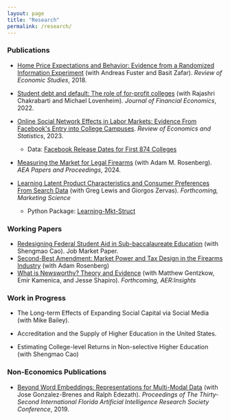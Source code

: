 ```yaml
---
layout: page
title: "Research"
permalink: /research/
---
```


### Publications

- [Home Price Expectations and Behavior: Evidence from a Randomized Information Experiment](https://www.restud.com/paper/home-price-expectations-and-behavior-evidence-from-a-randomized-information-experiment/) (with Andreas Fuster and Basit Zafar). _Review of Economic Studies_, 2018.

- [Student debt and default: The role of for-profit colleges](https://www.sciencedirect.com/science/article/abs/pii/S0304405X21005250) (with Rajashri Chakrabarti and Michael Lovenheim). _Journal of Financial Economics_, 2022.

- [Online Social Network Effects in Labor Markets: Evidence From Facebook's Entry into College Campuses](https://direct.mit.edu/rest/article-abstract/doi/10.1162/rest_a_01354/116979/Online-Social-Network-Effects-in-Labor-Markets?redirectedFrom=fulltext). _Review of Economics and Statistics_, 2023.
	- Data: [Facebook Release Dates for First 874 Colleges](FB_introduction_dates_augmented.csv)

- [Measuring the Market for Legal Firearms](https://www.aeaweb.org/articles?id=10.1257/pandp.20241082) (with Adam M. Rosenberg). _AEA Papers and Proceedings_, 2024.

- [Learning Latent Product Characteristics and Consumer Preferences From Search Data](https://doi.org/10.1287/mksc.2023.0118) (with Greg Lewis and Giorgos Zervas). _Forthcoming, Marketing Science_ 
	- Python Package: [Learning-Mkt-Struct](https://github.com/luisarmona/learning-mkt-struct)

### Working Papers 

- [Redesigning Federal Student Aid in Sub-baccalaureate Education](https://papers.ssrn.com/sol3/papers.cfm?abstract_id=4300755) (with Shengmao Cao). Job Market Paper.
- [Second-Best Amendment: Market Power and Tax Design in the Firearms Industry](secondbest.pdf) (with Adam Rosenberg)
- [What is Newsworthy? Theory and Evidence](https://www.nber.org/papers/w32512) (with Matthew Gentzkow, Emir Kamenica, and Jesse Shapiro). _Forthcoming, AER:Insights_

### Work in Progress

- The Long-term Effects of Expanding Social Capital via Social Media (with Mike Bailey).
 
- Accreditation and the Supply of Higher Education in the United States.

- Estimating College-level Returns in Non-selective Higher Education (with Shengmao Cao)

### Non-Economics Publications 


- [Beyond Word Embeddings: Representations for Multi-Modal Data](https://www.aaai.org/ocs/index.php/FLAIRS/FLAIRS19/paper/viewFile/18294/17411) (with Jose Gonzalez-Brenes and Ralph Edezath). _Proceedings of The Thirty-Second International Florida Artificial Intelligence Research Society Conference_, 2019.
